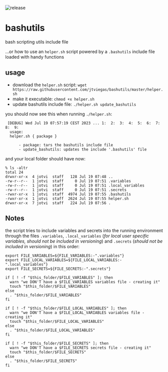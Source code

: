 ![release](https://github.com/jtviegas/bashutils/workflows/release/badge.svg?branch=master)
# bashutils
bash scripting utils include file 

...or how to use an `helper.sh` script powered by a `.bashutils` include file loaded with handy functions

## usage

* download the `helper.sh` 
    script: `wget https://raw.githubusercontent.com/jtviegas/bashutils/master/helper.sh`
* make it executable: `chmod +x helper.sh`
* update bashutils include file: `./helper.sh update_bashutils`


you should now see this when running `./helper.sh`:
```
 [DEBUG] Wed Jul 19 07:57:19 CEST 2023 ... 1:  2:  3:  4:  5:  6:  7:  8:  9:
  usage:
  helper.sh { package }

      - package: tars the bashutils include file
      - update_bashutils: updates the include '.bashutils' file
```   

and your local folder should have now:
```
% ls -altr
total 24
drwxr-xr-x  4 jotvi  staff   128 Jul 19 07:48 ..
-rw-r--r--  1 jotvi  staff     0 Jul 19 07:51 .variables
-rw-r--r--  1 jotvi  staff     0 Jul 19 07:51 .local_variables
-rw-r--r--  1 jotvi  staff     0 Jul 19 07:51 .secrets
-rwxr-xr-x  1 jotvi  staff  4974 Jul 19 07:55 .bashutils
-rwxr-xr-x  1 jotvi  staff  2624 Jul 19 07:55 helper.sh
drwxr-xr-x  7 jotvi  staff   224 Jul 19 07:56 .
```
## Notes

the script tries to include variables and secrets into the running environment through the files `.variables`, `.local_variables` (_for local user specific variables, should not be included in versioning_) and `.secrets` (_should not be included in versioning_) in this order:
```
export FILE_VARIABLES=${FILE_VARIABLES:-".variables"}
export FILE_LOCAL_VARIABLES=${FILE_LOCAL_VARIABLES:-".local_variables"}
export FILE_SECRETS=${FILE_SECRETS:-".secrets"}

if [ ! -f "$this_folder/$FILE_VARIABLES" ]; then
  warn "we DON'T have a $FILE_VARIABLES variables file - creating it"
  touch "$this_folder/$FILE_VARIABLES"
else
  . "$this_folder/$FILE_VARIABLES"
fi

if [ ! -f "$this_folder/$FILE_LOCAL_VARIABLES" ]; then
  warn "we DON'T have a $FILE_LOCAL_VARIABLES variables file - creating it"
  touch "$this_folder/$FILE_LOCAL_VARIABLES"
else
  . "$this_folder/$FILE_LOCAL_VARIABLES"
fi

if [ ! -f "$this_folder/$FILE_SECRETS" ]; then
  warn "we DON'T have a $FILE_SECRETS secrets file - creating it"
  touch "$this_folder/$FILE_SECRETS"
else
  . "$this_folder/$FILE_SECRETS"
fi
``` 
